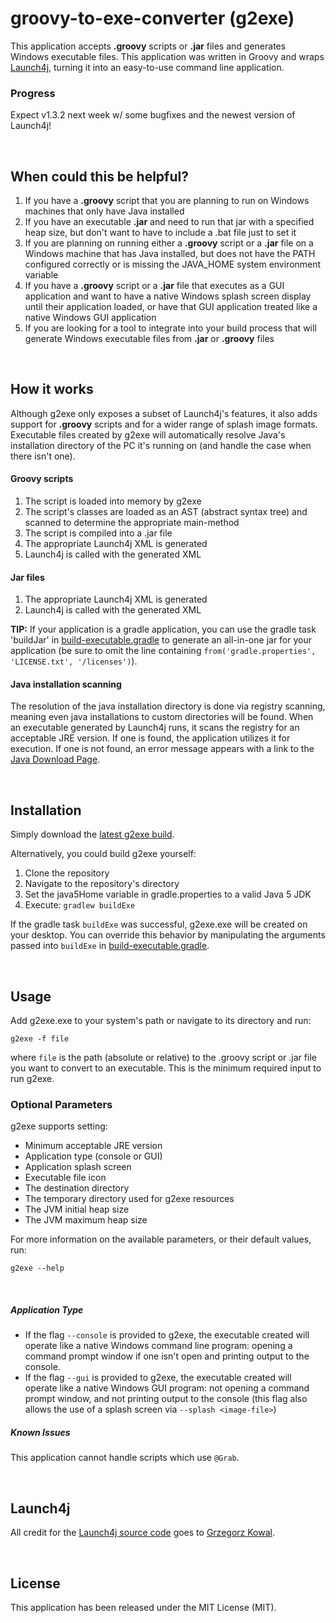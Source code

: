 # groovy-to-exe-converter (g2exe)

This application accepts **.groovy** scripts or **.jar** files and generates Windows executable files.  This application was written in Groovy and wraps [Launch4j](http://launch4j.sourceforge.net/), turning it into an easy-to-use command line application.

### Progress
Expect v1.3.2 next week w/ some bugfixes and the newest version of Launch4j!

<br/>

## When could this be helpful?

1. If you have a **.groovy** script that you are planning to run on Windows machines that only have Java installed
2. If you have an executable **.jar** and need to run that jar with a specified heap size, but don't want to have to include a .bat file just to set it
3. If you are planning on running either a **.groovy** script or a **.jar** file on a Windows machine that has Java installed, but does not have the PATH configured correctly or is missing the JAVA_HOME system environment variable
4. If you have a **.groovy** script or a **.jar** file that executes as a GUI application and want to have a native Windows splash screen display until their application loaded, or have that GUI application treated like a native Windows GUI application
5. If you are looking for a tool to integrate into your build process that will generate Windows executable files from **.jar** or **.groovy** files

<br/>

## How it works
Although g2exe only exposes a subset of Launch4j's features, it also adds support for **.groovy** scripts and for a wider range of splash image formats.  Executable files created by g2exe will automatically resolve Java's installation directory of the PC it's running on (and handle the case when there isn't one).
  
#### Groovy scripts

1. The script is loaded into memory by g2exe
2. The script's classes are loaded as an AST (abstract syntax tree) and scanned to determine the appropriate main-method
3. The script is compiled into a .jar file
4. The appropriate Launch4j XML is generated
5. Launch4j is called with the generated XML

#### Jar files
1.  The appropriate Launch4j XML is generated
2.  Launch4j is called with the generated XML

__TIP:__ If your application is a gradle application, you can use the gradle task 'buildJar' in [build-executable.gradle](https://github.com/todd-elvers/groovy-to-exe-converter/blob/master/add-build-executable.gradle) to generate an all-in-one jar for your application (be sure to omit the line containing `from('gradle.properties', 'LICENSE.txt', '/licenses')`).


#### Java installation scanning
The resolution of the java installation directory is done via registry scanning, meaning even java installations to custom directories will be found.  When an executable generated by Launch4j runs, it scans the registry for an acceptable JRE version.  If one is found, the application utilizes it for execution.  If one is not found, an error message appears with a link to the [Java Download Page](http://java.com/download).

<br/>

## Installation
Simply download the [latest g2exe build](https://github.com/todd-elvers/g2exe/releases/download/1.3.1/g2exe.exe).

Alternatively, you could build g2exe yourself:

1. Clone the repository
2. Navigate to the repository's directory
3. Set the java5Home variable in gradle.properties to a valid Java 5 JDK
4. Execute: ```gradlew buildExe```

If the gradle task `buildExe` was successful, g2exe.exe will be created on your desktop.  You can override this behavior by manipulating the arguments passed into `buildExe` in [build-executable.gradle](https://github.com/todd-elvers/groovy-to-exe-converter/blob/master/add-build-executable.gradle).

<br/>

## Usage
Add g2exe.exe to your system's path or navigate to its directory and run:

```g2exe -f file```

where `file` is the path (absolute or relative) to the .groovy script or .jar file you want to convert to an executable.  This is the minimum required input to run g2exe.


### Optional Parameters
g2exe supports setting:

- Minimum acceptable JRE version 
- Application type (console or GUI)
- Application splash screen
- Executable file icon
- The destination directory
- The temporary directory used for g2exe resources
- The JVM initial heap size
- The JVM maximum heap size

For more information on the available parameters, or their default values, run:

```g2exe --help```

<br/>

##### Application Type
- If the flag `--console` is provided to g2exe, the executable created will operate like a native Windows command line program: opening a command prompt window if one isn't open and printing output to the console.
- If the flag `--gui` is provided to g2exe, the executable created will operate like a native Windows GUI program: not opening a command prompt window, and not printing output to the console (this flag also allows the use of a splash screen via `--splash <image-file>`)

##### Known Issues
This application cannot handle scripts which use `@Grab`. 

<br/>

## Launch4j
All credit for the [Launch4j source code](https://sourceforge.net/projects/launch4j) goes to [Grzegorz Kowal](http://sourceforge.net/u/grzegok/profile/).

<br/>

## License
This application has been released under the MIT License (MIT).

